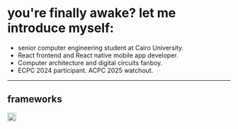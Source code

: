 <h1>you're finally awake? let me introduce myself:</h1>
<ul>
  <li>senior computer engineering student at Cairo University.</li>
  <li>React frontend and React native mobile app developer.</li>
  <li>Computer architecture and digital circuits fanboy.</li>
  <li>ECPC 2024 participant. ACPC 2025 watchout.</li>
</ul>
<hr/>
<h2>frameworks</h2>
<img src="https://your-image-url.com/image](https://miro.medium.com/v2/resize:fit:640/format:webp/1*UOcMh43IDlvj6_cXkETQ4Q.gif" width="20" height="20">
